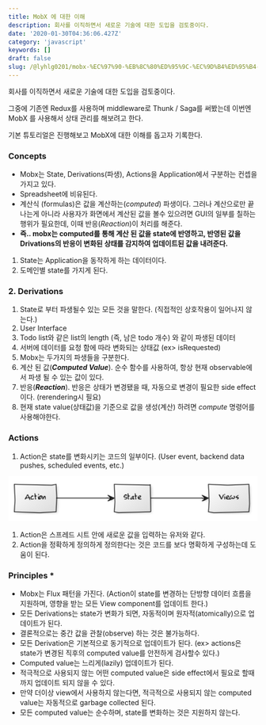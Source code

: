 ```yaml
---
title: MobX 에 대한 이해
description: 회사를 이직하면서 새로운 기술에 대한 도입을 검토중이다.
date: '2020-01-30T04:36:06.427Z'
category: 'javascript'
keywords: []
draft: false
slug: /@lyhlg0201/mobx-%EC%97%90-%EB%8C%80%ED%95%9C-%EC%9D%B4%ED%95%B4-91d93084110
---
```


회사를 이직하면서 새로운 기술에 대한 도입을 검토중이다.

그중에 기존엔 Redux를 사용하며 middleware로 Thunk / Saga를 써봤는데 이번엔 MobX 를 사용해서 상태 관리를 해보려고 한다.

기본 튜토리얼은 진행해보고 MobX에 대한 이해를 돕고자 기록한다.

### Concepts

- Mobx는 State, Derivations(파생), Actions을 Application에서 구분하는 컨셉을 가지고 있다.
- Spreadsheet에 비유된다.
- 계산식 (formulas)은 값을 계산하는(_computed_) 파생이다. 그러나 계산으로만 끝나는게 아니라 사용자가 화면에서 계산된 값을 볼수 있으려면 GUI의 일부를 칠하는 행위가 필요한데, 이때 반응(_Reaction_)이 처리를 해준다.
- **즉.. mobx는 computed를 통해 계산 된 값을 state에 반영하고, 반영된 값을 Drivations의 반응이 변화된 상태를 감지하여 업데이트된 값을 내려준다.**

1.  State는 Application을 동작하게 하는 데이터이다.
2.  도메인별 state를 가지게 된다.

### 2\. Derivations

1.  State로 부터 파생될수 있는 모든 것을 말한다. (직접적인 상호작용이 일어나지 않는다.)
2.  User Interface
3.  Todo list와 같은 list의 length (즉, 남은 todo 개수) 와 같이 파생된 데이터
4.  서버에 데이터를 요청 함에 따라 변화되는 상태값 (ex> isRequested)
5.  Mobx는 두가지의 파생들을 구분한다.
6.  계산 된 값(**_Computed Value_**). 순수 함수를 사용하여, 항상 현재 observable에서 파생 될 수 있는 값이 있다.
7.  반응(**_Reaction_**). 반응은 상태가 변경됐을 때, 자동으로 변경이 필요한 side effect 이다. (rerendering시 필요)
8.  현재 state value(상태값)을 기준으로 값을 생성(계산) 하려면 _compute_ 명령어를 사용해야한다.

### Actions

1.  Action은 state를 변화시키는 코드의 일부이다. (User event, backend data pushes, scheduled events, etc.)

![](img/1__Ya9ekFEO2K7TtuRl5VFWdg.png)

1.  Action은 스프레드 시트 안에 새로운 값을 입력하는 유저와 같다.
2.  Action을 정확하게 정의하게 정의한다는 것은 코드를 보다 명확하게 구성하는데 도움이 된다.

### Principles \*

- Mobx는 Flux 패턴을 가진다. (Action이 state를 변경하는 단방향 데이터 흐름을 지원하며, 영향을 받는 모든 View component를 업데이트 한다.)
- 모든 Derivations는 state가 변화가 되면, 자동적이며 원자적(atomically)으로 업데이트가 된다.
- 결론적으로는 중간 값을 관찰(observe) 하는 것은 불가능하다.
- 모든 Derivation은 기본적으로 동기적으로 업데이트가 된다. (ex> actions은 state가 변경된 직후의 computed value를 안전하게 검사할수 있다.)
- Computed value는 느리게(lazily) 업데이트가 된다.
- 적극적으로 사용되지 않는 어떤 computed value은 side effect에서 필요로 할때 까지 업데이트 되지 않을 수 있다.
- 만약 더이상 view에서 사용하지 않는다면, 적극적으로 사용되지 않는 computed value는 자동적으로 garbage collected 된다.
- 모든 computed value는 순수하며, state를 변화하는 것은 지원하지 않는다.
